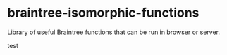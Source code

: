 # braintree-isomorphic-functions
Library of useful Braintree functions that can be run in browser or server.

test
